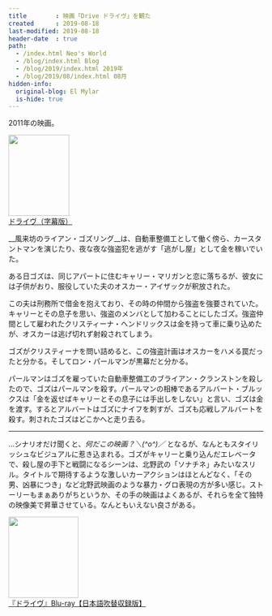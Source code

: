 ```yaml
---
title        : 映画「Drive ドライヴ」を観た
created      : 2019-08-18
last-modified: 2019-08-18
header-date  : true
path:
  - /index.html Neo's World
  - /blog/index.html Blog
  - /blog/2019/index.html 2019年
  - /blog/2019/08/index.html 08月
hidden-info:
  original-blog: El Mylar
  is-hide: true
---
```


2011年の映画。

<div class="ad-amazon">
  <div class="ad-amazon-image">
    <a href="https://www.amazon.co.jp/dp/B00THRAQKQ?tag=neos21-22&amp;linkCode=osi&amp;th=1&amp;psc=1">
      <img src="https://m.media-amazon.com/images/I/51W-0AcOmFL._SL160_.jpg" width="120" height="160">
    </a>
  </div>
  <div class="ad-amazon-info">
    <div class="ad-amazon-title">
      <a href="https://www.amazon.co.jp/dp/B00THRAQKQ?tag=neos21-22&amp;linkCode=osi&amp;th=1&amp;psc=1">ドライヴ（字幕版）</a>
    </div>
  </div>
</div>

__風来坊のライアン・ゴズリング__は、自動車整備工として働く傍ら、カースタントマンを演じたり、夜な夜な強盗犯を逃がす「逃がし屋」として金を稼いでいた。

ある日ゴズは、同じアパートに住むキャリー・マリガンと恋に落ちるが、彼女には子供がおり、服役していた夫のオスカー・アイザックが釈放された。

この夫は刑務所で借金を抱えており、その時の仲間から強盗を強要されていた。キャリーとその息子を思い、強盗のメンバとして加わることにしたゴズ。強盗仲間として雇われたクリスティーナ・ヘンドリックスは金を持って車に乗り込めたが、オスカーは逃げ切れず射殺されてしまう。

ゴズがクリスティーナを問い詰めると、この強盗計画はオスカーをハメる罠だったと分かる。そしてロン・パールマンが黒幕だと分かる。

パールマンはゴズを雇っていた自動車整備工のブライアン・クランストンを殺したので、ゴズはパールマンを殺す。パールマンの相棒であるアルバート・ブルックスは「金を返せばキャリーとその息子には手出しをしない」と言い、ゴズは金を渡す。するとアルバートはゴズにナイフを刺すが、ゴズも応戦しアルバートを殺す。刺されたゴズはどこかへと走り去る。

---

…シナリオだけ聞くと、_何だこの映画？＼(^o^)／_ となるが、なんともスタイリッシュなビジュアルに惹き込まれる。ゴズがキャリーと乗り込んだエレベータで、殺し屋の手下と戦闘になるシーンは、北野武の「ソナチネ」みたいなスリル。タイトルで期待するような激しいカーアクションはほとんどなく、「その男、凶暴につき」など北野武映画のような暴力・グロ表現の方が多い感じ。ストーリーもまぁありがちというか、その手の映画はよくあるが、それらを全て独特の映像美で昇華させている。なんともいえない良さがある。

<div class="ad-amazon">
  <div class="ad-amazon-image">
    <a href="https://www.amazon.co.jp/dp/B0725Y6VT1?tag=neos21-22&amp;linkCode=osi&amp;th=1&amp;psc=1">
      <img src="https://m.media-amazon.com/images/I/51b3I7QYE1L._SL160_.jpg" width="138" height="160">
    </a>
  </div>
  <div class="ad-amazon-info">
    <div class="ad-amazon-title">
      <a href="https://www.amazon.co.jp/dp/B0725Y6VT1?tag=neos21-22&amp;linkCode=osi&amp;th=1&amp;psc=1">『ドライヴ』Blu-ray【日本語吹替収録版】</a>
    </div>
  </div>
</div>
